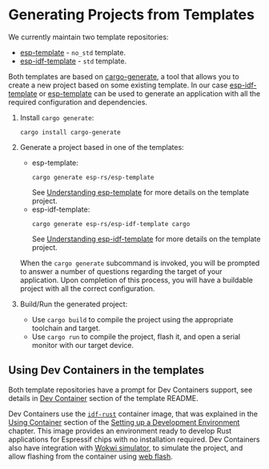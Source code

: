 # Generating Projects from Templates

We currently maintain two template repositories:
- [esp-template][esp-template] - `no_std` template.
- [esp-idf-template][esp-idf-template] - `std` template.

Both templates are based on [cargo-generate][cargo-generate], a tool that allows you to create a new project based on some existing template. In our case [esp-idf-template][esp-idf-template] or [esp-template][esp-template] can be used to generate an application with all the required configuration and dependencies.

1. Install `cargo generate`:
    ```shell
    cargo install cargo-generate
    ```
2. Generate a project based in one of the templates:
    - esp-template:
        ```shell
        cargo generate esp-rs/esp-template
        ```
        See [Understanding esp-template][understanding-esp-template] for more details on the template project.
    - esp-idf-template:
        ```shell
        cargo generate esp-rs/esp-idf-template cargo
        ```
        See [Understanding esp-idf-template][understanding-esp-idf-template] for more details on the template project.

    When the `cargo generate` subcommand is invoked, you will be prompted to answer a number of questions regarding the target of your application. Upon completion of this process, you will have a buildable project with all the correct configuration.

3. Build/Run the generated project:
   - Use `cargo build` to compile the project using the appropriate toolchain and target.
   - Use `cargo run` to compile the project, flash it, and open a serial monitor with our target device.

[cargo-generate]: https://github.com/cargo-generate/cargo-generate
[esp-idf-template]: https://github.com/esp-rs/esp-idf-template
[esp-template]: https://github.com/esp-rs/esp-template
[understanding-esp-template]: ./esp-template.md
[understanding-esp-idf-template]: ./esp-idf-template.md

## Using Dev Containers in the templates

Both template repositories have a prompt for Dev Containers support, see details in [Dev Container][dev-container] section of the template README.

Dev Containers use the [`idf-rust`][idf-rust] container image, that was explained in the [Using Container][using-container] section of the [Setting up a Development Environment][setting-env] chapter. This image provides an environment ready to develop Rust applications for Espressif chips with no installation required. Dev Containers also have integration with [Wokwi simulator][wokwi], to simulate the project, and allow flashing from the container using [web flash][web-flash].

[dev-container]: https://github.com/esp-rs/esp-template/tree/main/docs#dev-containers
[idf-rust]: https://hub.docker.com/r/espressif/idf-rust/tags
[using-container]: ../../installation/index.md#using-containers
[wokwi]: https://wokwi.com/
[web-flash]: https://github.com/bjoernQ/esp-web-flash-server
[setting-env]: ../../installation/index.md

